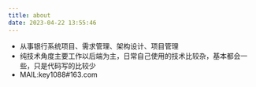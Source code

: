 ```yaml
---
title: about
date: 2023-04-22 13:55:46
---
```

- 从事银行系统项目、需求管理、架构设计、项目管理  
- 纯技术角度主要工作以后端为主，日常自己使用的技术比较杂，基本都会一些，只是代码写的比较少  
- MAIL:key1088#163.com
